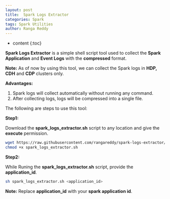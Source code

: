 ```yaml
---
layout: post
title:  Spark Logs Extractor
categories: Spark
tags: Spark Utilities
author: Ranga Reddy
---
```


* content
{:toc}

**Spark Logs Extractor** is a simple shell script tool used to collect the **Spark Application** and **Event Logs** with the **compressed** format.

**Note:** As of now by using this tool, we can collect the Spark logs in **HDP, CDH** and **CDP** clusters only.

**Advantages:**

1. Spark logs will collect automatically without running any command.
2. After collecting logs, logs will be compressed into a single file.

The following are steps to use this tool:

**Step1:**

Download the **spark_logs_extractor.sh** script to any location and give the **execute** permission.

```sh
wget https://raw.githubusercontent.com/rangareddy/spark-logs-extractor/main/spark_logs_extractor.sh
chmod +x spark_logs_extractor.sh
```

**Step2:**

While Runing the **spark_logs_extractor.sh** script, provide the **application_id**.

```sh
sh spark_logs_extractor.sh <application_id>
```

**Note:** Replace **application_id** with your **spark application id**.
